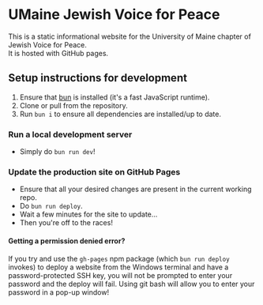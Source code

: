 # UMaine Jewish Voice for Peace

This is a static informational website for the University of Maine chapter of Jewish Voice for Peace.  
It is hosted with GitHub pages.

## Setup instructions for development

1. Ensure that [bun](https://bun.sh/) is installed (it's a fast JavaScript runtime).
2. Clone or pull from the repository.
3. Run `bun i` to ensure all dependencies are installed/up to date.

### Run a local development server

- Simply do `bun run dev`!

### Update the production site on GitHub Pages

- Ensure that all your desired changes are present in the current working repo.
- Do `bun run deploy`.
- Wait a few minutes for the site to update...
- Then you're off to the races!

#### Getting a permission denied error?

If you try and use the `gh-pages` npm package (which `bun run deploy` invokes) to deploy a website from the Windows terminal and have a password-protected SSH key, you will not be prompted to enter your password and the deploy will fail. Using git bash will allow you to enter your password in a pop-up window!